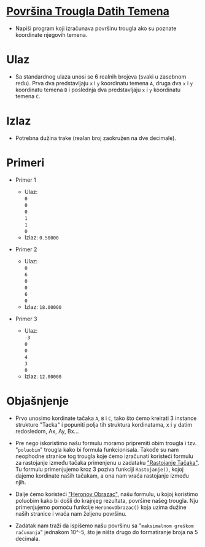 # [Površina Trougla Datih Temena](https://petlja.org/sr-Latn-RS/biblioteka/r/Zbirka/povrsina_trougla_datih_temena)

- Napiši program koji izračunava površinu trougla ako su poznate koordinate njegovih temena.

# Ulaz

- Sa standardnog ulaza unosi se 6 realnih brojeva (svaki u zasebnom redu). Prva dva predstavljaju `x`
  i `y` koordinatu temena `A`, druga dva `x` i `y` koordinatu temena `B` i poslednja dva predstavljaju `x` i `y` koordinatu temena `C`.

# Izlaz

- Potrebna dužina trake (realan broj zaokružen na dve decimale).

# Primeri

- Primer 1

  - Ulaz:
    <br> `0`
    <br> `0`
    <br> `0`
    <br> `1`
    <br> `1`
    <br> `0`
  - Izlaz: `0.50000`

- Primer 2

  - Ulaz:
    <br> `0`
    <br> `6`
    <br> `0`
    <br> `0`
    <br> `6`
    <br> `0`
  - Izlaz: `18.00000`

- Primer 3

  - Ulaz:
    <br> `-3`
    <br> `0`
    <br> `0`
    <br> `4`
    <br> `3`
    <br> `0`
  - Izlaz: `12.00000`

# Objašnjenje

- Prvo unosimo kordinate tačaka `A`, `B` i `C`, tako što ćemo kreirati 3 instance strukture "Tacka" i popuniti polja tih struktura kordinatama, x i y datim redosledom, Ax, Ay, Bx...

- Pre nego iskoristimo našu formulu moramo pripremiti obim trougla i tzv. "`poluobim`" trougla kako bi formula funkcionisala. Takođe su nam neophodne stranice tog trougla koje ćemo izračunati koristeći formulu za rastojanje između tačaka primenjenu u zadataku ["Rastojanje Tačaka"](https://github.com/p4lm4d3v/petlja/tree/main/csharp/rastojanje-tacaka). Tu formulu primenjujemo kroz 3 poziva funkciji `Rastojanje()`, kojoj dajemo kordinate naših tačakam, a ona nam vraća rastojanje između njih.

- Dalje ćemo koristeći ["Heronov Obrazac"](https://sh.wikipedia.org/wiki/Heronova_formula), našu formulu, u kojoj koristimo poluobim kako bi došli do krajnjeg rezultata, površine našeg trougla. Nju primenjujemo pomoću funkcije `HeronovObrazac()` koja uzima dužine naših stranice i vraća nam željenu površinu.

- Zadatak nam traži da ispišemo našu površinu sa "`maksimalnom greškom računanja`" jednakom 10^-5, što je ništa drugo do formatiranje broja na 5 decimala.
